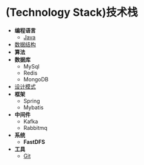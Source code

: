 #  (Technology Stack)技术栈

- **编程语言**
  - [Java](https://github.com/huzhengxing/java)
- [数据结构](https://github.com/huzhengxing/data-structure)
- **算法**
- **数据库**
  - MySql
  - Redis
  - MongoDB
- [设计模式](https://github.com/huzhengxing/design-pattern)
- **框架**
  - Spring
  - Mybatis
- **中间件**
  - Kafka
  - Rabbitmq
- **系统**
  - **FastDFS**
- **工具**
  - [Git](https://github.com/huzhengxing/technology-stack/blob/master/doc/%E5%B7%A5%E5%85%B7/Git/Git%E5%9F%BA%E6%9C%AC%E6%93%8D%E4%BD%9C%E5%91%BD%E4%BB%A4.md)

